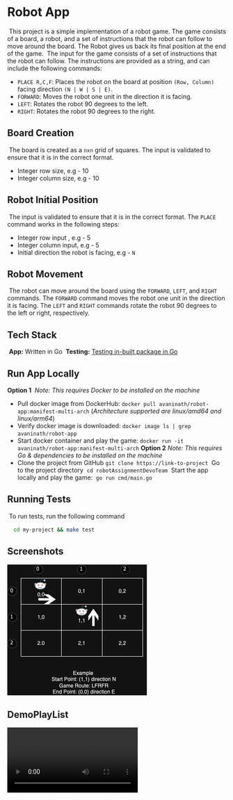 # Robot App
​
This project is a simple implementation of a robot game. The game consists of a board, a robot, and a set of instructions that the robot can follow to move around the board. The Robot gives us back its final position at the end of the game.
​
The input for the game consists of a set of instructions that the robot can follow. The instructions are provided as a string, and can include the following commands:
​
- `PLACE R,C,F`: Places the robot on the board at position `(Row, Column)` facing direction `(N | W | S | E)`.
- `FORWARD`: Moves the robot one unit in the direction it is facing.
- `LEFT`: Rotates the robot 90 degrees to the left.
- `RIGHT`: Rotates the robot 90 degrees to the right.
​
## Board Creation
​
The board is created as a `nxn` grid of squares. The input is validated to ensure that it is in the correct format.
- Integer row size, e.g - 10
- Integer column size, e.g - 10
​
## Robot Initial Position
​
The input is validated to ensure that it is in the correct format. The `PLACE` command works in the following steps:
- Integer row input , e.g - 5
- Integer column input, e.g - 5
- Initial direction the robot is facing, e.g - `N`
​
## Robot Movement
​
The robot can move around the board using the `FORWARD`, `LEFT`, and `RIGHT` commands. The `FORWARD` command moves the robot one unit in the direction it is facing. The `LEFT` and `RIGHT` commands rotate the robot 90 degrees to the left or right, respectively.
## Tech Stack
​
**App:** Written in Go
​
**Testing:** [Testing in-built package in Go](https://pkg.go.dev/testing)
​
## Run App Locally
**Option 1** 
​
*Note:* *This requires Docker to be installed on the machine*
​
- Pull docker image from DockerHub:
```docker pull avaninath/robot-app:manifest-multi-arch```
(*Architecture supported are linux/amd64 and linux/arm64*)
​
- Verify docker image is downloaded:
```docker image ls | grep avaninath/robot-app```
​
- Start docker container and play the game:
```docker run -it avaninath/robot-app:manifest-multi-arch```
​
**Option 2**
*Note:* *This requires Go & dependencies to be installed on the machine*
​
- Clone the project from GitHub
​
```git clone https://link-to-project```
​
Go to the project directory
​
```cd robotAssignmentDevoTeam```
​
Start the app locally and play the game:
​
```go run cmd/main.go```
## Running Tests
​
To run tests, run the following command
​
```bash
  cd my-project && make test
```
## Screenshots
![GameDesign](assets/robot.png)

## DemoPlayList
![](assets/corning_warning_demo.mov)